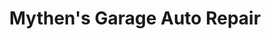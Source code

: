 ---
title: "Mythen's Garage Auto Repair"
url: /tagoat/mythens-garage-auto-repair/
shop: car repair
---